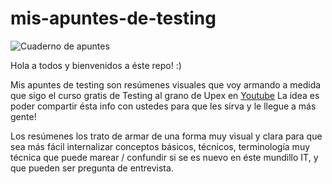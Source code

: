 # mis-apuntes-de-testing

![Cuaderno de apuntes](https://i.pinimg.com/736x/1b/34/c4/1b34c41c29c48bdb85daf7923e4c48a3.jpg)

Hola a todos y bienvenidos a éste repo! :)

Mis apuntes de testing son resúmenes visuales que voy armando a medida que sigo el curso gratis de Testing al grano de Upex en [Youtube](https://www.youtube.com/watch?v=AkDr2USeJZ8&list=PLLYWsphuMYKtH2f4HgajbW-Po2OygQ8--) La idea es poder compartir ésta info con ustedes para que les sirva y le llegue a más gente!

Los resúmenes los trato de armar de una forma muy visual y clara para que sea más fácil internalizar conceptos básicos, técnicos, terminología muy técnica que puede marear / confundir si se es nuevo en éste mundillo IT, y que pueden ser pregunta de entrevista.
